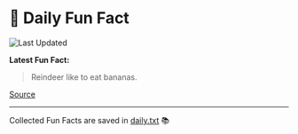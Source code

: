 # 🌟 Daily Fun Fact

![Last Updated](https://img.shields.io/badge/Last_Updated-2025_09_09-blue?style=flat-square)

**Latest Fun Fact:**

> Reindeer like to eat bananas.

[Source](http://www.djtech.net/humor/useless_facts.htm)

---

Collected Fun Facts are saved in [daily.txt](daily.txt) 📚
